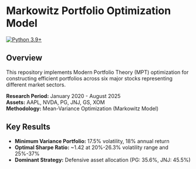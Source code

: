 # Markowitz Portfolio Optimization Model

[![Python 3.9+](https://img.shields.io/badge/python-3.9+-blue.svg)](https://www.python.org/downloads/)

## Overview

This repository implements Modern Portfolio Theory (MPT) optimization for constructing efficient portfolios across six major stocks representing different market sectors.

**Research Period:** January 2020 - August 2025  
**Assets:** AAPL, NVDA, PG, JNJ, GS, XOM  
**Methodology:** Mean-Variance Optimization (Markowitz Model)

## Key Results

- **Minimum Variance Portfolio:** 17.5% volatility, 18% annual return
- **Optimal Sharpe Ratio:** ~1.42 at 20%-26.3% volatility range and 25%-37%
- **Dominant Strategy:** Defensive asset allocation (PG: 35.6%, JNJ: 45.5%)
